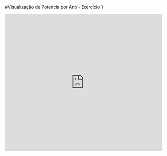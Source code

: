 #Visualização de Potencia por Ano - Exercicio 1

<iframe width="100%" height="442" frameborder="0"
  src="https://observablehq.com/embed/5e6db463d4858485?cells=barras"></iframe>
